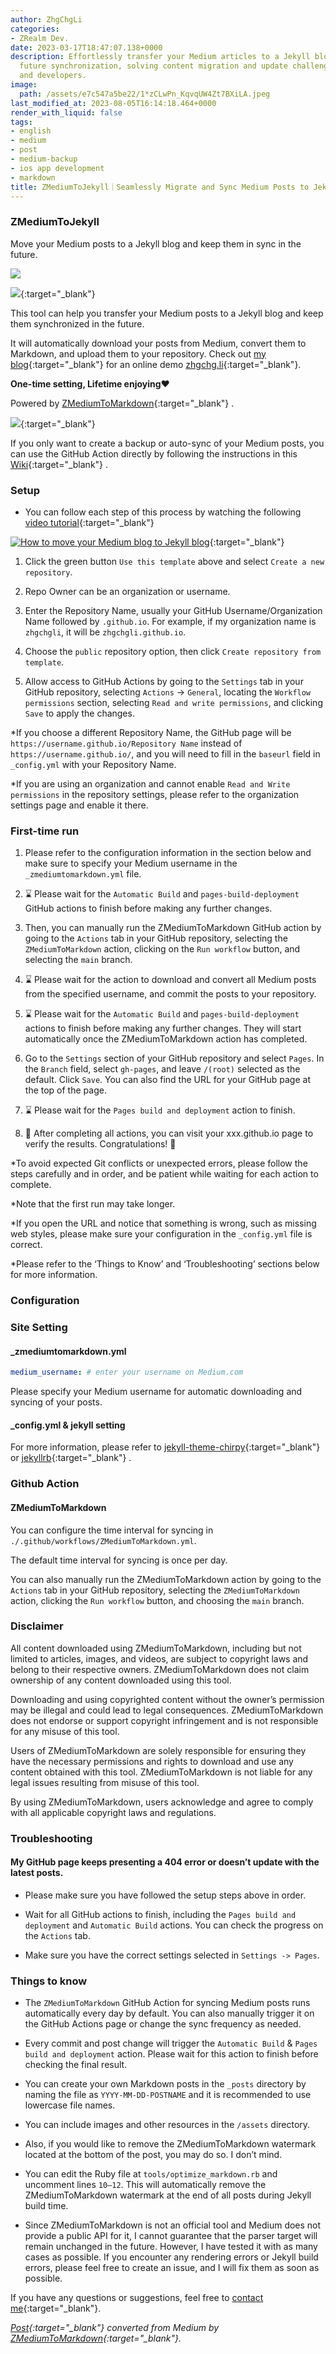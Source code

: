 ```yaml
---
author: ZhgChgLi
categories:
- ZRealm Dev.
date: 2023-03-17T18:47:07.138+0000
description: Effortlessly transfer your Medium articles to a Jekyll blog while maintaining
  future synchronization, solving content migration and update challenges for bloggers
  and developers.
image:
  path: /assets/e7c547a5be22/1*zCLwPn_KqvqUW4Zt7BXiLA.jpeg
last_modified_at: 2023-08-05T16:14:18.464+0000
render_with_liquid: false
tags:
- english
- medium
- post
- medium-backup
- ios app development
- markdown
title: ZMediumToJekyll｜Seamlessly Migrate and Sync Medium Posts to Jekyll Blogs
---
```


### ZMediumToJekyll

Move your Medium posts to a Jekyll blog and keep them in sync in the future.

![](/assets/e7c547a5be22/1*zCLwPn_KqvqUW4Zt7BXiLA.jpeg)

[![](https://opengraph.githubassets.com/606f1a4a3ff52cde0e6491d2caa256537f0d0b2b01358ffb2f2e0bb5696f1f19/ZhgChgLi/ZMediumToJekyll)](https://github.com/ZhgChgLi/ZMediumToJekyll){:target="_blank"}

This tool can help you transfer your Medium posts to a Jekyll blog and keep them synchronized in the future.

It will automatically download your posts from Medium, convert them to Markdown, and upload them to your repository. Check out [my blog](https://github.com/ZhgChgLi/zhgchgli.github.io/){:target="_blank"} for an online demo [zhgchg.li](https://zhgchg.li/){:target="_blank"}.

**One-time setting, Lifetime enjoying❤️**

Powered by [ZMediumToMarkdown](https://github.com/ZhgChgLi/ZMediumToMarkdown){:target="_blank"} .

[![](https://repository-images.githubusercontent.com/493527574/9b5b7025-cc95-4e81-84a9-b38706093c27)](https://github.com/ZhgChgLi/ZMediumToMarkdown){:target="_blank"}

If you only want to create a backup or auto-sync of your Medium posts, you can use the GitHub Action directly by following the instructions in this [Wiki](https://github.com/ZhgChgLi/ZMediumToMarkdown/wiki/How-to-use-Github-Action-as-your-free-&-no-code-Medium-Posts-backup-service){:target="_blank"} .

### Setup

- You can follow each step of this process by watching the following [video tutorial](https://www.youtube.com/watch?v=qsnZKFL3vks){:target="_blank"}

[![How to move your Medium blog to Jekyll blog](/assets/e7c547a5be22/4dc7_hqdefault.jpg "How to move your Medium blog to Jekyll blog")](https://www.youtube.com/watch?v=qsnZKFL3vks){:target="_blank"}

1. Click the green button `Use this template` above and select `Create a new repository`.

2. Repo Owner can be an organization or username.

3. Enter the Repository Name, usually your GitHub Username/Organization Name followed by `.github.io`. For example, if my organization name is `zhgchgli`, it will be `zhgchgli.github.io`.

4. Choose the `public` repository option, then click `Create repository from template`.

5. Allow access to GitHub Actions by going to the `Settings` tab in your GitHub repository, selecting `Actions` -> `General`, locating the `Workflow permissions` section, selecting `Read and write permissions`, and clicking `Save` to apply the changes.

*If you choose a different Repository Name, the GitHub page will be `https://username.github.io/Repository Name` instead of `https://username.github.io/`, and you will need to fill in the `baseurl` field in `_config.yml` with your Repository Name.

*If you are using an organization and cannot enable `Read and Write permissions` in the repository settings, please refer to the organization settings page and enable it there.

### First-time run

1. Please refer to the configuration information in the section below and make sure to specify your Medium username in the `_zmediumtomarkdown.yml` file.

2. ⌛️ Please wait for the `Automatic Build` and `pages-build-deployment` GitHub actions to finish before making any further changes.

3. Then, you can manually run the ZMediumToMarkdown GitHub action by going to the `Actions` tab in your GitHub repository, selecting the `ZMediumToMarkdown` action, clicking on the `Run workflow` button, and selecting the `main` branch.

4. ⌛️ Please wait for the action to download and convert all Medium posts from the specified username, and commit the posts to your repository.

5. ⌛️ Please wait for the `Automatic Build` and `pages-build-deployment` actions to finish before making any further changes. They will start automatically once the ZMediumToMarkdown action has completed.

6. Go to the `Settings` section of your GitHub repository and select `Pages`. In the `Branch` field, select `gh-pages`, and leave `/(root)` selected as the default. Click `Save`. You can also find the URL for your GitHub page at the top of the page.

7. ⌛️ Please wait for the `Pages build and deployment` action to finish.

8. 🎉 After completing all actions, you can visit your xxx.github.io page to verify the results. Congratulations! 🎉

*To avoid expected Git conflicts or unexpected errors, please follow the steps carefully and in order, and be patient while waiting for each action to complete.

*Note that the first run may take longer.

*If you open the URL and notice that something is wrong, such as missing web styles, please make sure your configuration in the `_config.yml` file is correct.

*Please refer to the ‘Things to Know’ and ‘Troubleshooting’ sections below for more information.

### Configuration

### Site Setting

#### _zmediumtomarkdown.yml

```yaml
medium_username: # enter your username on Medium.com
```

Please specify your Medium username for automatic downloading and syncing of your posts.

#### _config.yml & jekyll setting

For more information, please refer to [jekyll-theme-chirpy](https://github.com/cotes2020/jekyll-theme-chirpy/){:target="_blank"} or [jekyllrb](https://jekyllrb.com/){:target="_blank"} .

### Github Action

#### ZMediumToMarkdown

You can configure the time interval for syncing in `./.github/workflows/ZMediumToMarkdown.yml`.

The default time interval for syncing is once per day.

You can also manually run the ZMediumToMarkdown action by going to the `Actions` tab in your GitHub repository, selecting the `ZMediumToMarkdown` action, clicking the `Run workflow` button, and choosing the `main` branch.

### Disclaimer

All content downloaded using ZMediumToMarkdown, including but not limited to articles, images, and videos, are subject to copyright laws and belong to their respective owners. ZMediumToMarkdown does not claim ownership of any content downloaded using this tool.

Downloading and using copyrighted content without the owner’s permission may be illegal and could lead to legal consequences. ZMediumToMarkdown does not endorse or support copyright infringement and is not responsible for any misuse of this tool.

Users of ZMediumToMarkdown are solely responsible for ensuring they have the necessary permissions and rights to download and use any content obtained with this tool. ZMediumToMarkdown is not liable for any legal issues resulting from misuse of this tool.

By using ZMediumToMarkdown, users acknowledge and agree to comply with all applicable copyright laws and regulations.

### Troubleshooting

#### My GitHub page keeps presenting a 404 error or doesn’t update with the latest posts.

- Please make sure you have followed the setup steps above in order.

- Wait for all GitHub actions to finish, including the `Pages build and deployment` and `Automatic Build` actions. You can check the progress on the `Actions` tab.

- Make sure you have the correct settings selected in `Settings -> Pages`.

### Things to know

- The `ZMediumToMarkdown` GitHub Action for syncing Medium posts runs automatically every day by default. You can also manually trigger it on the GitHub Actions page or change the sync frequency as needed.

- Every commit and post change will trigger the `Automatic Build` & `Pages build and deployment` action. Please wait for this action to finish before checking the final result.

- You can create your own Markdown posts in the `_posts` directory by naming the file as `YYYY-MM-DD-POSTNAME` and it is recommended to use lowercase file names.

- You can include images and other resources in the `/assets` directory.

- Also, if you would like to remove the ZMediumToMarkdown watermark located at the bottom of the post, you may do so. I don’t mind.

- You can edit the Ruby file at `tools/optimize_markdown.rb` and uncomment lines `10–12`. This will automatically remove the ZMediumToMarkdown watermark at the end of all posts during Jekyll build time.

- Since ZMediumToMarkdown is not an official tool and Medium does not provide a public API for it, I cannot guarantee that the parser target will remain unchanged in the future. However, I have tested it with as many cases as possible. If you encounter any rendering errors or Jekyll build errors, please feel free to create an issue, and I will fix them as soon as possible.

If you have any questions or suggestions, feel free to [contact me](https://www.zhgchg.li/contact){:target="_blank"}.

*[Post](https://medium.com/zrealm-ios-dev/zmediumtojekyll-e7c547a5be22){:target="_blank"} converted from Medium by [ZMediumToMarkdown](https://github.com/ZhgChgLi/ZMediumToMarkdown){:target="_blank"}.*